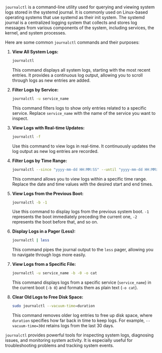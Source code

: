 `journalctl` is a command-line utility used for querying and viewing system logs stored in the systemd journal. It is commonly used on Linux-based operating systems that use systemd as their init system. The systemd journal is a centralized logging system that collects and stores log messages from various components of the system, including services, the kernel, and system processes.

Here are some common `journalctl` commands and their purposes:

1. **View All System Logs:**

   ```bash
   journalctl
   ```

   This command displays all system logs, starting with the most recent entries. It provides a continuous log output, allowing you to scroll through logs as new entries are added.

2. **Filter Logs by Service:**

   ```bash
   journalctl -u service_name
   ```

   This command filters logs to show only entries related to a specific service. Replace `service_name` with the name of the service you want to inspect.

3. **View Logs with Real-time Updates:**

   ```bash
   journalctl -f
   ```

   Use this command to view logs in real-time. It continuously updates the log output as new log entries are recorded.

4. **Filter Logs by Time Range:**

   ```bash
   journalctl --since "yyyy-mm-dd HH:MM:SS" --until "yyyy-mm-dd HH:MM:SS"
   ```

   This command allows you to view logs within a specific time range. Replace the date and time values with the desired start and end times.

5. **View Logs from the Previous Boot:**

   ```bash
   journalctl -b -1
   ```

   Use this command to display logs from the previous system boot. `-1` represents the boot immediately preceding the current one, `-2` represents the boot before that, and so on.

6. **Display Logs in a Pager (Less):**

   ```bash
   journalctl | less
   ```

   This command pipes the journal output to the `less` pager, allowing you to navigate through logs more easily.

7. **View Logs from a Specific File:**

   ```bash
   journalctl -u service_name -b -0 -o cat
   ```

   This command displays logs from a specific service (`service_name`) in the current boot (`-b 0`) and formats them as plain text (`-o cat`).

8. **Clear Old Logs to Free Disk Space:**

   ```bash
   sudo journalctl --vacuum-time=duration
   ```

   This command removes older log entries to free up disk space, where `duration` specifies how far back in time to keep logs. For example, `--vacuum-time=30d` retains logs from the last 30 days.

`journalctl` provides powerful tools for inspecting system logs, diagnosing issues, and monitoring system activity. It is especially useful for troubleshooting problems and tracking system events.
